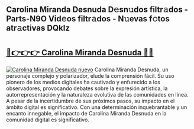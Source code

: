 ## Carolina Miranda Desnuda D𝚎sn𝚞dos filtr𝚊dos - Parts-N9O Vid𝚎os filtr𝚊dos - N𝚞evas f𝚘tos atr𝚊ctivas DQklz

# <h2><a href="http://mb3kxn.tromn.icu/?c=Carolina+Miranda+Desnuda">🔗👉👉👉 Carolina Miranda Desnuda 🔗🔗</a></h2>

[![Carolina Miranda Desnuda nuevo](https://i.imgur.com/pEAQMta.gif)](http://mb3kxn.tromn.icu/?c=Carolina+Miranda+Desnuda)
Carolina Miranda Desnuda, un personaje complejo y polarizador, elude la comprensión fácil. Su uso pionero de los medios digitales ha cautivado y enfurecido a los observadores, provocando debates sobre la expresión artística, la autorrepresentación y la naturaleza evolutiva de las comunidades en línea. A pesar de la incertidumbre de sus próximos pasos, su impacto en el ámbito digital es significativo. Con una determinación inquebrantable y un encanto innegable, el impacto de Carolina Miranda Desnuda en la comunidad digital es significativo.
